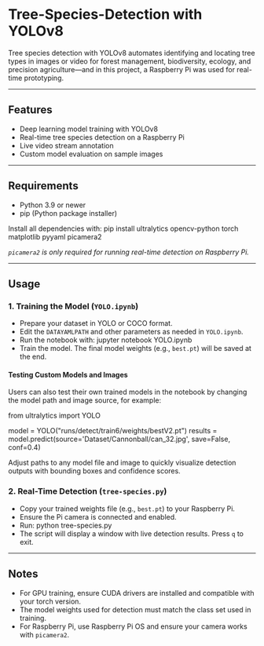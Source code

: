# Tree-Species-Detection with YOLOv8
Tree species detection with YOLOv8 automates identifying and locating tree types in images or video for forest management, biodiversity, ecology, and precision agriculture—and in this project, a Raspberry Pi was used for real-time prototyping.

---

## Features

- Deep learning model training with YOLOv8
- Real-time tree species detection on a Raspberry Pi
- Live video stream annotation
- Custom model evaluation on sample images
  
---

## Requirements

- Python 3.9 or newer
- pip (Python package installer)

Install all dependencies with:
pip install ultralytics opencv-python torch matplotlib pyyaml picamera2

*`picamera2` is only required for running real-time detection on Raspberry Pi.*

---

## Usage

### 1. Training the Model (`YOLO.ipynb`)

- Prepare your dataset in YOLO or COCO format.
- Edit the `DATAYAMLPATH` and other parameters as needed in `YOLO.ipynb`.
- Run the notebook with:
  jupyter notebook YOLO.ipynb
- Train the model. The final model weights (e.g., `best.pt`) will be saved at the end.

#### **Testing Custom Models and Images**
Users can also test their own trained models in the notebook by changing the model path and image source, for example:

from ultralytics import YOLO

model = YOLO("runs/detect/train6/weights/bestV2.pt")
results = model.predict(source='Dataset/Cannonball/can_32.jpg', save=False, conf=0.4)

Adjust paths to any model file and image to quickly visualize detection outputs with bounding boxes and confidence scores.

### 2. Real-Time Detection (`tree-species.py`)

- Copy your trained weights file (e.g., `best.pt`) to your Raspberry Pi.
- Ensure the Pi camera is connected and enabled.
- Run:
  python tree-species.py
- The script will display a window with live detection results. Press `q` to exit.

---

## Notes

- For GPU training, ensure CUDA drivers are installed and compatible with your torch version.
- The model weights used for detection must match the class set used in training.
- For Raspberry Pi, use Raspberry Pi OS and ensure your camera works with `picamera2`.


  
